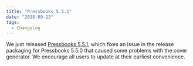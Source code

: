 ```yaml
---
title: "Pressbooks 5.5.1"
date: "2018-09-13"
tags: 
  - Changelog
---
```


We just released [Pressbooks 5.5.1](https://github.com/pressbooks/pressbooks/releases/tag/5.5.1), which fixes an issue in the release packaging for Pressbooks 5.5.0 that caused some problems with the cover generator. We encourage all users to update at their earliest convenience.

